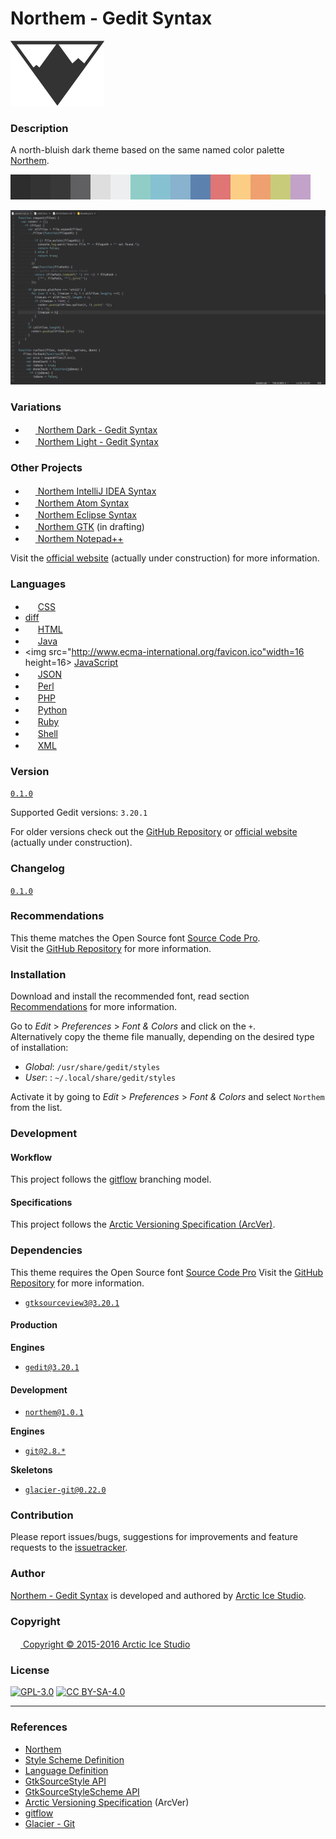 Northem - Gedit Syntax
======================

[![Northem Logo](src/main/assets/media/northem-logo.png)](http://arcticicestudio.com/northem)

### Description
A north-bluish dark theme based on the same named color palette [Northem](https://github.com/arcticicestudio/northem).

![Northem](src/main/assets/media/northem.png)

![Northem Preview Screenshot](src/main/assets/media/preview-screenshot.png)

### Variations
  - <a href="https://github.com/arcticicestudio/northem-dark-gedit-syntax"><img src="https://static.gnome.org/wiki.gnome.org/gnome/css/favicon.png" width=16 height=16> Northem Dark - Gedit Syntax</a> <img src="https://www.kernel.org/theme/images/logos/favicon.png" width=16 height=16 />
  - <a href="https://github.com/arcticicestudio/northem-light-gedit-syntax"><img src="https://static.gnome.org/wiki.gnome.org/gnome/css/favicon.png" width=16 height=16> Northem Light - Gedit Syntax</a> <img src="https://www.kernel.org/theme/images/logos/favicon.png" width=16 height=16 />

### Other Projects
  - <a href="https://github.com/arcticicestudio/northem-intellij-idea-syntax"><img src="https://www.jetbrains.com/_assets/shared/favicons/jetbrains.ico" width=16 height=16> Northem IntelliJ IDEA Syntax</a> <img src="https://www.kernel.org/theme/images/logos/favicon.png" width=16 height=16 /> <img src="http://www.apple.com/ac/globalnav/2.0/en_US/images/ac-globalnav/globalnav/apple/image_large.svg" width=16 height=16 /> <img src="https://www.microsoft.com/en-us/windows/favicon.ico" width=16 height=16 />
  - <a href="https://github.com/arcticicestudio/northem-atom-syntax"><img src="https://atom.io/favicon.ico" width=16 height=16> Northem Atom Syntax</a> <img src="https://www.kernel.org/theme/images/logos/favicon.png" width=16 height=16 /> <img src="http://www.apple.com/ac/globalnav/2.0/en_US/images/ac-globalnav/globalnav/apple/image_large.svg" width=16 height=16 /> <img src="https://www.microsoft.com/en-us/windows/favicon.ico" width=16 height=16 />
  - <a href="https://github.com/arcticicestudio/northem-eclipse-syntax"><img src="https://eclipse.org/favicon.ico" width=16 height=16> Northem Eclipse Syntax</a> <img src="https://www.kernel.org/theme/images/logos/favicon.png" width=16 height=16 /> <img src="http://www.apple.com/ac/globalnav/2.0/en_US/images/ac-globalnav/globalnav/apple/image_large.svg" width=16 height=16 /> <img src="https://www.microsoft.com/en-us/windows/favicon.ico" width=16 height=16 />
  - <a href="#"><img src="http://www.gtk.org/images/gtk-logo.ico" width=16 height=16> Northem GTK</a> (in drafting) <img src="https://www.kernel.org/theme/images/logos/favicon.png" width=16 height=16 />
  - <a href="https://github.com/arcticicestudio/northem-notepadplusplus"><img src="http://notepad-plus-plus.org/assets/images/favicon.ico" width=16 height=16> Northem Notepad++</a> <img src="https://www.microsoft.com/en-us/windows/favicon.ico" width=16 height=16 />

Visit the [official website](http://arcticicestudio.com/northem) (actually under construction) for more information.

### Languages
  - <img src="https://www.w3.org/favicon.ico" width=16 height=16> <a href="https://git.gnome.org/browse/gtksourceview/tree/data/language-specs/css.lang">CSS</a>
  - [diff](https://git.gnome.org/browse/gtksourceview/tree/data/language-specs/diff.lang)
  - <img src="https://www.w3.org/favicon.ico" width=16 height=16> <a href="https://git.gnome.org/browse/gtksourceview/tree/data/language-specs/html.lang">HTML</a>
  - <img src="http://www.oracle.com/favicon.ico" width=16 height=16> <a href="https://git.gnome.org/browse/gtksourceview/tree/data/language-specs/java.lang">Java</a>
  - <img src="http://www.ecma-international.org/favicon.ico"width=16 height=16> <a href="https://git.gnome.org/browse/gtksourceview/tree/data/language-specs/javascript.lang">JavaScript</a>
  - <img src="http://json.org/favicon.ico" width=16 height=16> <a href="https://git.gnome.org/browse/gtksourceview/tree/data/language-specs/json.lang">JSON</a>
  - <img src="https://www.perl.org/favicon.ico" width=16 height=16> <a href="https://git.gnome.org/browse/gtksourceview/tree/data/language-specs/perl.lang">Perl</a>
  - <img src="http://php.net/favicon.ico" width=16 height=16> <a href="https://git.gnome.org/browse/gtksourceview/tree/data/language-specs/php.lang">PHP</a>
  - <img src="https://www.python.org/static/favicon.ico" width=16 height=16> <a href="https://git.gnome.org/browse/gtksourceview/tree/data/language-specs/python.lang">Python</a>
  - <img src="https://www.ruby-lang.org/favicon.ico" width=16 height=16> <a href="https://git.gnome.org/browse/gtksourceview/tree/data/language-specs/ruby.lang">Ruby</a>
  - <img src="https://www.gnu.org/favicon.ico" width=16 height=16> <a href="https://git.gnome.org/browse/gtksourceview/tree/data/language-specs/sh.lang">Shell</a>
  - <img src="https://www.w3.org/favicon.ico" width=16 height=16> <a href="https://git.gnome.org/browse/gtksourceview/tree/data/language-specs/xml.lang">XML</a>

### Version
[`0.1.0`](https://github.com/arcticicestudio/northem-gedit-syntax/releases/latest)  

Supported Gedit versions: `3.20.1`

For older versions check out the [GitHub Repository](ttps://github.com/arcticicestudio/northem-gedit-syntax) or [official website](http://arcticicestudio.com/northem) (actually under construction).

### Changelog
[`0.1.0`](CHANGELOG.md)

### Recommendations
This theme matches the Open Source font [Source Code Pro](https://typekit.com/fonts/source-code-pro).  
Visit the [GitHub Repository](https://github.com/adobe-fonts/source-code-pro) for more information.

### Installation
Download and install the recommended font, read section [Recommendations](#Recommendations) for more information.

Go to *Edit* > *Preferences* > *Font & Colors* and click on the `+`.  
Alternatively copy the theme file manually, depending on the desired type of installation:
  - *Global*: `/usr/share/gedit/styles`  
  - *User*: : `~/.local/share/gedit/styles`

Activate it by going to *Edit* > *Preferences* > *Font & Colors* and select `Northem` from the list.

### Development
#### Workflow
This project follows the [gitflow](http://nvie.com/posts/a-successful-git-branching-model) branching model.

#### Specifications
This project follows the [Arctic Versioning Specification (ArcVer)](https://github.com/arcticicestudio/arcver).

### Dependencies
This theme requires the Open Source font [Source Code Pro](https://typekit.com/fonts/source-code-pro)
Visit the [GitHub Repository](https://github.com/adobe-fonts/source-code-pro) for more information.

  - [`gtksourceview3@3.20.1`](https://developer.gnome.org/gtksourceview/3.20)

#### Production
**Engines**
  - [`gedit@3.20.1`](https://wiki.gnome.org/Apps/Gedit)

#### Development
  - [`northem@1.0.1`](https://github.com/arcticicestudio/northem)

**Engines**
  - [`git@2.8.*`](https://git-scm.com)

**Skeletons**
  - [`glacier-git@0.22.0`](https://github.com/arcticicestudio/glacier-git)

### Contribution
Please report issues/bugs, suggestions for improvements and feature requests to the [issuetracker](https://github.com/arcticicestudio/northem-gedit-syntax/issues).

### Author
[Northem - Gedit Syntax](https://github.com/arcticicestudio/northem-gedit-syntax) is developed and authored by [Arctic Ice Studio](http://arcticicestudio.com).

### Copyright
<a href="mailto:development@arcticicestudio.com"><img src="http://arcticicestudio.com/favicon.ico" width=16 height=16 /> Copyright &copy; 2015-2016 Arctic Ice Studio</a>

### License
[![GPL-3.0](http://www.gnu.org/graphics/gplv3-88x31.png)](http://www.gnu.org/licenses/gpl.txt) [![CC BY-SA-4.0](http://mirrors.creativecommons.org/presskit/buttons/88x31/svg/by-sa.svg)](http://creativecommons.org/licenses/by-sa/4.0/)

---

### References
  - [Northem](http://github.com/arcticicestudio/northem)
  - [Style Scheme Definition](https://developer.gnome.org/gtksourceview/stable/style-reference.html)  
  - [Language Definition](https://developer.gnome.org/gtksourceview/stable/lang-reference.html)  
  - [GtkSourceStyle API](https://developer.gnome.org/gtksourceview/stable/GtkSourceStyle.html)  
  - [GtkSourceStyleScheme API](https://developer.gnome.org/gtksourceview/stable/GtkSourceStyleScheme.html)
  - [Arctic Versioning Specification](http://specs.arcticicestudio.com/arcver) (ArcVer)
  - [gitflow](http://nvie.com/posts/a-successful-git-branching-model)
  - [Glacier - Git](https://github.com/arcticicestudio/glacier-git)
